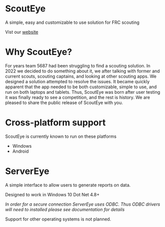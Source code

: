 # ScoutEye
A simple, easy and customizable to use solution for FRC scouting

Vist our [website](http://scout-eye.com/)

# Why ScoutEye?

 For years team 5687 had been struggling to find a scouting solution. In 2022 we decided to do something about it, we after talking with former and current scouts, scouting captains, and looking at other scouting apps. We designed a solution attempted to resolve the issues. It became quickly apparent that the app needed to be both customizable, simple to use, and run on both laptops and tablets. Thus, ScoutEye was born after user testing it was finally ready to see a competition, and the rest is history. We are pleased to share the public release of ScoutEye with you. 
 
 # Cross-platform support
 
 ScoutEye is currently known to run on these platforms
 
 - Windows
 - Android
 
 # ServerEye
 A simple interface to allow users to generate reports on data.
 
 Designed to work in Windows 10 Dot Net 4.8+
 
 *In order for a secure connection ServerEye uses ODBC. Thus ODBC drivers will need to installed please see documentation for details*
 
 Support for other operating systems is not planned. 
